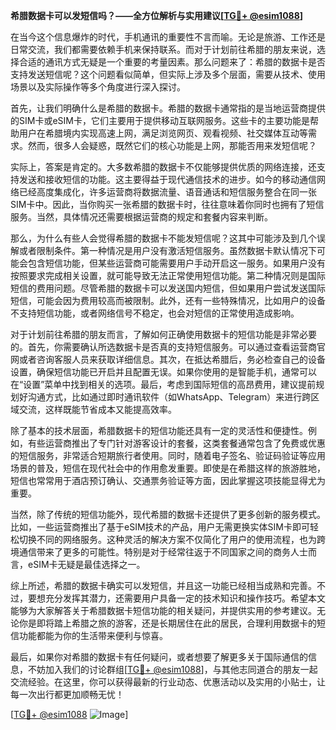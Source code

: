 **希腊数据卡可以发短信吗？——全方位解析与实用建议[[TG💪+ @esim1088](https://t.me/s/esim1088)]**

在当今这个信息爆炸的时代，手机通讯的重要性不言而喻。无论是旅游、工作还是日常交流，我们都需要依赖手机来保持联系。而对于计划前往希腊的朋友来说，选择合适的通讯方式无疑是一个重要的考量因素。那么问题来了：希腊的数据卡是否支持发送短信呢？这个问题看似简单，但实际上涉及多个层面，需要从技术、使用场景以及实际操作等多个角度进行深入探讨。

首先，让我们明确什么是希腊的数据卡。希腊的数据卡通常指的是当地运营商提供的SIM卡或eSIM卡，它们主要用于提供移动互联网服务。这些卡的主要功能是帮助用户在希腊境内实现高速上网，满足浏览网页、观看视频、社交媒体互动等需求。然而，很多人会疑惑，既然它们的核心功能是上网，那能否用来发短信呢？

实际上，答案是肯定的。大多数希腊的数据卡不仅能够提供优质的网络连接，还支持发送和接收短信的功能。这主要得益于现代通信技术的进步。如今的移动通信网络已经高度集成化，许多运营商将数据流量、语音通话和短信服务整合在同一张SIM卡中。因此，当你购买一张希腊的数据卡时，往往意味着你同时也拥有了短信服务。当然，具体情况还需要根据运营商的规定和套餐内容来判断。

那么，为什么有些人会觉得希腊的数据卡不能发短信呢？这其中可能涉及到几个误解或者限制条件。第一种情况是用户没有激活短信服务。虽然数据卡默认情况下可能会包含短信功能，但某些运营商可能需要用户手动开启这一服务。如果用户没有按照要求完成相关设置，就可能导致无法正常使用短信功能。第二种情况则是国际短信的费用问题。尽管希腊的数据卡可以发送国内短信，但如果用户尝试发送国际短信，可能会因为费用较高而被限制。此外，还有一些特殊情况，比如用户的设备不支持短信功能，或者网络信号不稳定，也会对短信的正常使用造成影响。

对于计划前往希腊的朋友而言，了解如何正确使用数据卡的短信功能是非常必要的。首先，你需要确认所选数据卡是否真的支持短信服务。可以通过查看运营商官网或者咨询客服人员来获取详细信息。其次，在抵达希腊后，务必检查自己的设备设置，确保短信功能已开启并且配置无误。如果你使用的是智能手机，通常可以在“设置”菜单中找到相关的选项。最后，考虑到国际短信的高昂费用，建议提前规划好沟通方式，比如通过即时通讯软件（如WhatsApp、Telegram）来进行跨区域交流，这样既能节省成本又能提高效率。

除了基本的技术层面，希腊数据卡的短信功能还具有一定的灵活性和便捷性。例如，有些运营商推出了专门针对游客设计的套餐，这类套餐通常包含了免费或优惠的短信服务，非常适合短期旅行者使用。同时，随着电子签名、验证码验证等应用场景的普及，短信在现代社会中的作用愈发重要。即使是在希腊这样的旅游胜地，短信也常常用于酒店预订确认、交通票务验证等方面，因此掌握这项技能显得尤为重要。

当然，除了传统的短信功能外，现代希腊的数据卡还提供了更多创新的服务模式。比如，一些运营商推出了基于eSIM技术的产品，用户无需更换实体SIM卡即可轻松切换不同的网络服务。这种灵活的解决方案不仅简化了用户的使用流程，也为跨境通信带来了更多的可能性。特别是对于经常往返于不同国家之间的商务人士而言，eSIM卡无疑是最佳选择之一。

综上所述，希腊的数据卡确实可以发短信，并且这一功能已经相当成熟和完善。不过，要想充分发挥其潜力，还需要用户具备一定的技术知识和操作技巧。希望本文能够为大家解答关于希腊数据卡短信功能的相关疑问，并提供实用的参考建议。无论你是即将踏上希腊之旅的游客，还是长期居住在此的居民，合理利用数据卡的短信功能都能为你的生活带来便利与惊喜。

最后，如果你对希腊的数据卡有任何疑问，或者想要了解更多关于国际通信的信息，不妨加入我们的讨论群组[[TG💪+ @esim1088](https://t.me/s/esim1088)]，与其他志同道合的朋友一起交流经验。在这里，你可以获得最新的行业动态、优惠活动以及实用的小贴士，让每一次出行都更加顺畅无忧！

[[TG💪+ @esim1088](https://t.me/s/esim1088) ![Image](https://i.postimg.cc/4NQfJmqS/Snipaste-2025-05-13-00-14-12.png)]